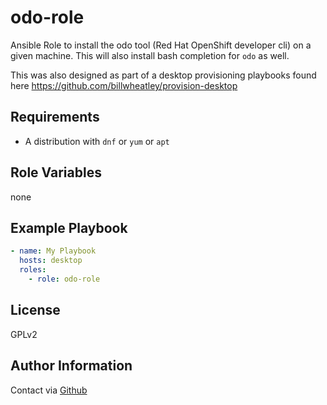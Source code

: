 odo-role
=========

Ansible Role to install the odo tool (Red Hat OpenShift developer cli) on a given machine.  This will also install bash completion for `odo` as well.

This was also designed as part of a desktop provisioning playbooks found here <https://github.com/billwheatley/provision-desktop>

Requirements
------------

- A distribution with `dnf` or `yum` or `apt`

Role Variables
--------------

none

Example Playbook
----------------

```yaml
- name: My Playbook
  hosts: desktop
  roles:
    - role: odo-role
```

License
-------

GPLv2

Author Information
------------------

Contact via [Github](https://github.com/billwheatley/)
